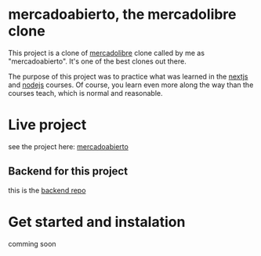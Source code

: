 # mercadoabierto, the mercadolibre clone
This project is a clone of [mercadolibre](https://www.mercadolibre.com/) clone called by me as "mercadoabierto". It's one of the best clones out there.

The purpose of this project was to practice what was learned in the [nextjs](https://platzi.com/cursos/next/) and [nodejs](https://platzi.com/cursos/practico-node/) courses. Of course, you learn even more along the way than the courses teach, which is normal and reasonable.

# Live project
see the project here: [mercadoabierto](https://mercadoabierto.vercel.app/)

## Backend for this project
this is the [backend repo](https://github.com/carlosEdua/mercadoabierto-backend)

# Get started and instalation
comming soon
